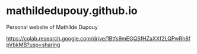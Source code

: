# mathildedupouy.github.io
Personal website of Mathilde Dupouy

https://colab.research.google.com/drive/1Btfs9mEGQSfHZaXXf2LQPwRh8fpVbkMB?usp=sharing
